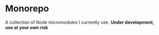 Monorepo
=====================

A collection of Node micromodules I currently use. **Under development, use at your own risk**
